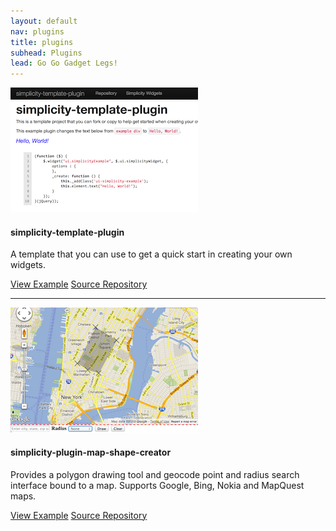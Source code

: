 ```yaml
---
layout: default
nav: plugins
title: plugins
subhead: Plugins
lead: Go Go Gadget Legs!
---
```


<div class="media">
  <a class="pull-left" href="#">
    <img class="media-object" src="images/simplicity-template-plugin.png" width="300" height="200">
  </a>
  <div class="media-body">
    <h4 class="media-heading">simplicity-template-plugin</h4>
    <p>
      A template that you can use to get a quick start in creating your own widgets.
    </p>
    <p>
      <a href="http://t11e.github.com/simplicity-template-plugin" class="btn">View Example</a>
      <a href="http://github.com/t11e/simplicity-template-plugin" class="btn">Source Repository</a>
    </p>
  </div>
</div>

<hr />

<div class="media">
  <a class="pull-left" href="#">
    <img class="media-object" src="images/simplicity-plugin-map-shape-creator.png" width="300" height="200">
  </a>
  <div class="media-body">
    <h4 class="media-heading">simplicity-plugin-map-shape-creator</h4>
    <p>
      Provides a polygon drawing tool and geocode point and radius search interface bound to a
      map. Supports Google, Bing, Nokia and MapQuest maps.
    </p>
    <p>
      <a href="http://t11e.github.com/simplicity-plugin-map-shape-creator" class="btn">View Example</a>
      <a href="http://github.com/t11e/simplicity-plugin-map-shape-creator" class="btn">Source Repository</a>
    </p>
  </div>
</div>
